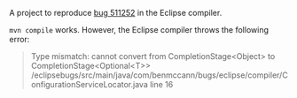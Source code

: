 A project to reproduce [bug 511252](https://bugs.eclipse.org/bugs/show_bug.cgi?id=511252) in the Eclipse compiler.

`mvn compile` works. However, the Eclipse compiler throws the following error:

>Type mismatch: cannot convert from CompletionStage&lt;Object&gt; to CompletionStage&lt;Optional&lt;T&gt;&gt;
/eclipsebugs/src/main/java/com/benmccann/bugs/eclipse/compiler/ConfigurationServiceLocator.java	line 16

